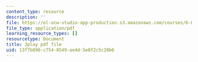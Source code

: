 ```yaml
---
content_type: resource
description: ''
file: https://ol-ocw-studio-app-production.s3.amazonaws.com/courses/6-0001-introduction-to-computer-science-and-programming-in-python-fall-2016/13f7b896c7548549ae4d5e8f2c5c20b6_P-0w8xWcnDQ.pdf
file_type: application/pdf
learning_resource_types: []
resourcetype: Document
title: 3play pdf file
uid: 13f7b896-c754-8549-ae4d-5e8f2c5c20b6
---
```

